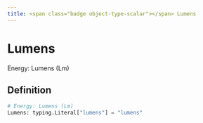 ```yaml
---
title: <span class="badge object-type-scalar"></span> Lumens
---
```

# <span class="badge object-type-scalar"></span> Lumens

Energy: Lumens (Lm)

## Definition

```python
# Energy: Lumens (Lm)
Lumens: typing.Literal["lumens"] = "lumens"
```

